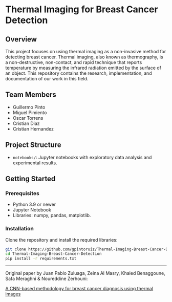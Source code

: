 # Thermal Imaging for Breast Cancer Detection

## Overview
This project focuses on using thermal imaging as a non-invasive method for detecting breast cancer. Thermal imaging, also known as thermography, is a non-destructive, non-contact, and rapid technique that reports temperature by measuring the infrared radiation emitted by the surface of an object. This repository contains the research, implementation, and documentation of our work in this field.

## Team Members
- Guillermo Pinto
- Miguel Pimiento
- Oscar Torrens
- Cristian Diaz
- Cristian Hernandez

## Project Structure
- `notebooks/`: Jupyter notebooks with exploratory data analysis and experimental results.
<!-- - `data/`: Contains the datasets used for the project. 
- `scripts/`: Includes all the scripts for data preprocessing, feature extraction, and model training. 
- `reports/`: Documentation and reports related to the project.
- `presentation/`: Materials for the project presentation.-->

## Getting Started
### Prerequisites
- Python 3.9 or newer
- Jupyter Notebook
- Libraries: numpy, pandas, matplotlib.

### Installation
Clone the repository and install the required libraries:
```sh
git clone https://github.com/gpintoruiz/Thermal-Imaging-Breast-Cancer-Detection.git
cd Thermal-Imaging-Breast-Cancer-Detection
pip install -r requirements.txt
```
---
Original paper by Juan Pablo Zuluaga, Zeina Al Masry, Khaled Benaggoune, Safa Meraghni & Noureddine Zerhouni:

[A CNN-based methodology for breast cancer diagnosis using thermal images](https://www.tandfonline.com/doi/full/10.1080/21681163.2020.1824685)
